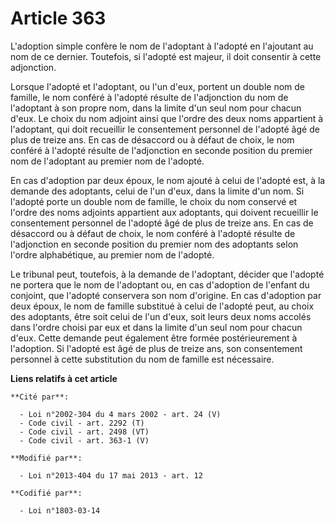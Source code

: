 # Article 363

L'adoption simple confère le nom de l'adoptant à l'adopté en l'ajoutant au nom de ce dernier. Toutefois, si l'adopté est
majeur, il doit consentir à cette adjonction. 

Lorsque l'adopté et l'adoptant, ou l'un d'eux, portent un double nom de famille, le nom conféré à l'adopté résulte de
l'adjonction du nom de l'adoptant à son propre nom, dans la limite d'un seul nom pour chacun d'eux. Le choix du nom adjoint
ainsi que l'ordre des deux noms appartient à l'adoptant, qui doit recueillir le consentement personnel de l'adopté âgé de
plus de treize ans. En cas de désaccord ou à défaut de choix, le nom conféré à l'adopté résulte de l'adjonction en seconde
position du premier nom de l'adoptant au premier nom de l'adopté. 

En cas d'adoption par deux époux, le nom ajouté à celui de l'adopté est, à la demande des adoptants, celui de l'un d'eux,
dans la limite d'un nom. Si l'adopté porte un double nom de famille, le choix du nom conservé et l'ordre des noms adjoints
appartient aux adoptants, qui doivent recueillir le consentement personnel de l'adopté âgé de plus de treize ans. En cas de
désaccord ou à défaut de choix, le nom conféré à l'adopté résulte de l'adjonction en seconde position du premier nom des
adoptants selon l'ordre alphabétique, au premier nom de l'adopté. 

Le tribunal peut, toutefois, à la demande de l'adoptant, décider que l'adopté ne portera que le nom de l'adoptant ou, en cas
d'adoption de l'enfant du conjoint, que l'adopté conservera son nom d'origine. En cas d'adoption par deux époux, le nom de
famille substitué à celui de l'adopté peut, au choix des adoptants, être soit celui de l'un d'eux, soit leurs deux noms
accolés dans l'ordre choisi par eux et dans la limite d'un seul nom pour chacun d'eux. Cette demande peut également être
formée postérieurement à l'adoption. Si l'adopté est âgé de plus de treize ans, son consentement personnel à cette
substitution du nom de famille est nécessaire.

**Liens relatifs à cet article**

	**Cité par**:

	  - Loi n°2002-304 du 4 mars 2002 - art. 24 (V)
	  - Code civil - art. 2292 (T)
	  - Code civil - art. 2498 (VT)
	  - Code civil - art. 363-1 (V)

	**Modifié par**:

	  - Loi n°2013-404 du 17 mai 2013 - art. 12

	**Codifié par**:

	  - Loi n°1803-03-14
